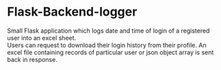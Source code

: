# Flask-Backend-logger
Small Flask application which logs date and time of login of a registered user into an excel sheet.<br/>
Users can request to download their login history from their profile. An excel file containing records of particular user or json object array is sent back in response.
